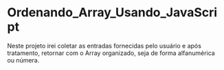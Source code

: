 # Ordenando_Array_Usando_JavaScript
Neste projeto irei coletar as entradas fornecidas pelo usuário e após tratamento, retornar com o Array organizado, seja de forma alfanumérica ou númera.
